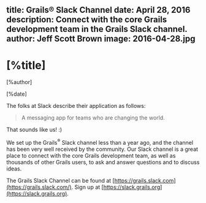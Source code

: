 title: Grails® Slack Channel
date: April 28, 2016
description: Connect with the core Grails development team in the Grails Slack channel.
author: Jeff Scott Brown
image: 2016-04-28.jpg    
---

# [%title]

[%author]

[%date] 

The folks at Slack describe their application as follows:

> A messaging app for teams who are changing the world.

That sounds like us! :)

We set up the Grails<sup>&reg;</sup> Slack channel less than a year ago, and the channel has been very well received by the community. Our Slack channel is a great place to connect with the core Grails development team, as well as thousands of other Grails users, to ask and answer questions and to discuss ideas.

The Grails Slack Channel can be found at [https://grails.slack.com](https://grails.slack.com/). Sign up at [https://slack.grails.org](https://slack.grails.org).

